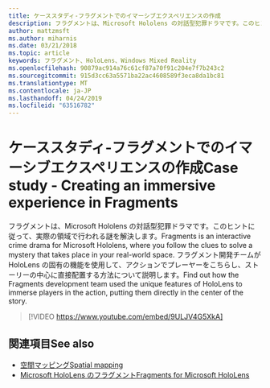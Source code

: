 ```yaml
---
title: ケーススタディ-フラグメントでのイマーシブエクスペリエンスの作成
description: フラグメントは、Microsoft Hololens の対話型犯罪ドラマです。このヒントに従って、実際の領域で行われる謎を解決します。
author: mattzmsft
ms.author: miharnis
ms.date: 03/21/2018
ms.topic: article
keywords: フラグメント、HoloLens、Windows Mixed Reality
ms.openlocfilehash: 90879ac914a76c61cf87a70f91c204e7f7b243c2
ms.sourcegitcommit: 915d3cc63a5571ba22ac4608589f3eca8da1bc81
ms.translationtype: MT
ms.contentlocale: ja-JP
ms.lasthandoff: 04/24/2019
ms.locfileid: "63516782"
---
```

# <a name="case-study---creating-an-immersive-experience-in-fragments"></a><span data-ttu-id="667ca-104">ケーススタディ-フラグメントでのイマーシブエクスペリエンスの作成</span><span class="sxs-lookup"><span data-stu-id="667ca-104">Case study - Creating an immersive experience in Fragments</span></span>

<span data-ttu-id="667ca-105">フラグメントは、Microsoft Hololens の対話型犯罪ドラマです。このヒントに従って、実際の領域で行われる謎を解決します。</span><span class="sxs-lookup"><span data-stu-id="667ca-105">Fragments is an interactive crime drama for Microsoft Hololens, where you follow the clues to solve a mystery that takes place in your real-world space.</span></span> <span data-ttu-id="667ca-106">フラグメント開発チームが HoloLens の固有の機能を使用して、アクションでプレーヤーをこちらし、ストーリーの中心に直接配置する方法について説明します。</span><span class="sxs-lookup"><span data-stu-id="667ca-106">Find out how the Fragments development team used the unique features of HoloLens to immerse players in the action, putting them directly in the center of the story.</span></span>



>[!VIDEO https://www.youtube.com/embed/9ULJV4G5XkA]

## <a name="see-also"></a><span data-ttu-id="667ca-107">関連項目</span><span class="sxs-lookup"><span data-stu-id="667ca-107">See also</span></span>
* [<span data-ttu-id="667ca-108">空間マッピング</span><span class="sxs-lookup"><span data-stu-id="667ca-108">Spatial mapping</span></span>](spatial-mapping.md)
* [<span data-ttu-id="667ca-109">Microsoft HoloLens のフラグメント</span><span class="sxs-lookup"><span data-stu-id="667ca-109">Fragments for Microsoft HoloLens</span></span>](https://www.microsoft.com/p/fragments/9nblggh5ggm8)
